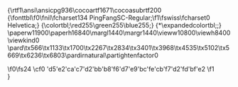 {\rtf1\ansi\ansicpg936\cocoartf1671\cocoasubrtf200
{\fonttbl\f0\fnil\fcharset134 PingFangSC-Regular;\f1\fswiss\fcharset0 Helvetica;}
{\colortbl;\red255\green255\blue255;}
{\*\expandedcolortbl;;}
\paperw11900\paperh16840\margl1440\margr1440\vieww10800\viewh8400\viewkind0
\pard\tx566\tx1133\tx1700\tx2267\tx2834\tx3401\tx3968\tx4535\tx5102\tx5669\tx6236\tx6803\pardirnatural\partightenfactor0

\f0\fs24 \cf0 \'d5\'e2\'ca\'c7\'d2\'bb\'b8\'f6\'d7\'e9\'bc\'fe\'cb\'f7\'d2\'fd\'bf\'e2
\f1 \
}